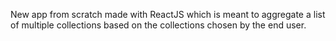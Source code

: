 New app from scratch made with ReactJS which is meant to aggregate a list of multiple collections based on the collections chosen by the end user.
